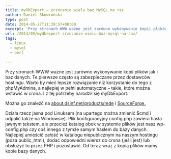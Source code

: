 ```yaml
---
title: myDbExport – zrzucanie wielu baz MySQL na raz
author: Daniel Skowroński
type: post
date: 2014-05-27T11:29:57+00:00
excerpt: 'Przy stronach WWW ważne jest zarówno wykonywanie kopii plików jak i baz danych. Te pierwsze często są zabezpieczane przez dostawców hostingu. Warto by mieć lepsze rozwiązanie niż korzystanie do tego z phpMyAdmina, a najlepiej w pełni automatyczne - takie, które można wstawić w crona. I z tej potrzeby narodził się myDbExport.'
url: /2014/05/mydbexport-zrzucanie-wielu-baz-mysql-na-raz/
tags:
  - linux
  - mysql
  - perl

---
```

Przy stronach WWW ważne jest zarówno wykonywanie kopii plików jak i baz danych. Te pierwsze często są zabezpieczane przez dostawców hostingu. Warto by mieć lepsze rozwiązanie niż korzystanie do tego z phpMyAdmina, a najlepiej w pełni automatyczne &#8211; takie, które można wstawić w crona. I z tej potrzeby narodził się myDbExport.

Można go znaleźć na [about.dsinf.net/products/mde][1] i [SourceForge.][2] 

Działa rzecz jasna pod Linuksem (na upartego można zmienić $cmd i odpalić także na Windowsie). Plik konfiguracyjny config.php zawiera hasła jawnym tekstem, ale przecież katalog obok w systemie plików jest nasz wp-config.php czy coś innego z tymże samym hasłem do bazy danych. Najlepiej umieścić całość w katalogu niepublicznym na naszym hostingu (poza public_html), dodać odpowiedni wiersz do crona (jeśli jest) lub obsłużyć to przez PHP i pozostawić. Od teraz wraz z kopią plików mamy kopie bazy danych.

 [1]: http://about.dsinf.net/products/mde "http://about.dsinf.net/products/mde"
 [2]: https://sourceforge.net/projects/mydbexport "https://sourceforge.net/projects/mydbexport"